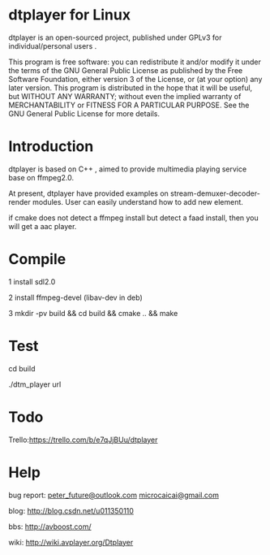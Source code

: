 dtplayer for Linux
========

dtplayer is an open-sourced project, published under GPLv3 for individual/personal users .

This program is free software: you can redistribute it and/or modify it under the terms of the GNU General Public License as published by the Free Software Foundation, either version 3 of the License, or (at your option) any later version. This program is distributed in the hope that it will be useful, but WITHOUT ANY WARRANTY; without even the implied warranty of MERCHANTABILITY or FITNESS FOR A PARTICULAR PURPOSE. See the GNU General Public License for more details.

Introduction
========

dtplayer is based on C++ , aimed to provide multimedia playing service base on ffmpeg2.0.

At present, dtplayer have provided examples on stream-demuxer-decoder-render modules. User can easily understand how to add new element.

if cmake does not detect a ffmpeg install but detect a faad install,
then you will get a aac player.

Compile
========

1 install sdl2.0

2 install ffmpeg-devel (libav-dev in deb)

3 mkdir -pv build && cd build && cmake .. && make

Test
========

cd build

./dtm_player url

Todo
========

Trello:https://trello.com/b/e7qJjBUu/dtplayer

Help
========

bug report: peter_future@outlook.com microcaicai@gmail.com 

blog: http://blog.csdn.net/u011350110

bbs: http://avboost.com/

wiki: http://wiki.avplayer.org/Dtplayer

